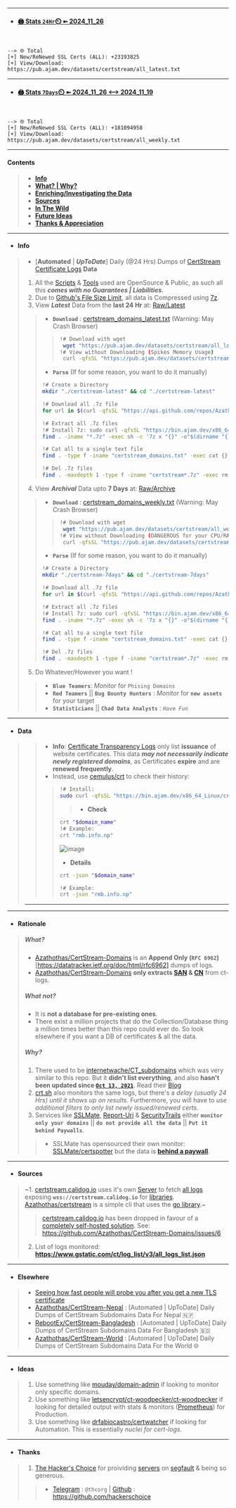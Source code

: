 

---
- #### [🖨️ **Stats** `24Hr`⏲️ ➼ 2024_11_26](https://pub.ajam.dev/datasets/certstream/all_latest.txt)
```console


--> 🌐 Total
[+] New/ReNewed SSL Certs (ALL): +23193825
[+] View/Download: https://pub.ajam.dev/datasets/certstream/all_latest.txt

```

---
- #### [🖨️ **Stats** `7Days`⏲️ ➼ 2024_11_26 <--> 2024_11_19](https://pub.ajam.dev/datasets/certstream/all_weekly.txt)
```console


--> 🌐 Total
[+] New/ReNewed SSL Certs (ALL): +181094958
[+] View/Download: https://pub.ajam.dev/datasets/certstream/all_weekly.txt

```

---


#### Contents
> - [**Info**](https://github.com/Azathothas/CertStream-Domains/tree/main#info)
> - [**What? | Why?**](https://github.com/Azathothas/CertStream-Domains/tree/main#rationale)
> - [**Enriching/Investigating the Data**](https://github.com/Azathothas/CertStream-Domains/tree/main#data)
> - [**Sources**](https://github.com/Azathothas/CertStream-Domains/tree/main#sources)
> - [**In The Wild**](https://github.com/Azathothas/CertStream-Domains/tree/main#elsewhere)
> - [**Future Ideas**](https://github.com/Azathothas/CertStream-Domains/tree/main#ideas)
> - [**Thanks & Appreciation**](https://github.com/Azathothas/CertStream-Domains/tree/main#thanks)
---
- #### Info
> - [**Automated** | ***UpToDate***] Daily (@24 Hrs) Dumps of [CertStream Certificate Logs](https://certificate.transparency.dev/howctworks/) **Data**
> 1. All the [Scripts](https://github.com/Azathothas/CertStream-Domains/tree/main/.github/scripts) & [Tools](https://github.com/Azathothas/Arsenal/tree/main/certstream) used are OpenSource & Public, as such all this ***comes with no Guarantees | Liabilities.***
> 2. Due to [Github's File Size Limit](https://docs.github.com/en/repositories/working-with-files/managing-large-files/about-large-files-on-github#file-size-limits), all data is Compressed using [7z](https://www.7-zip.org/faq.html).
> 3. View ***Latest*** Data from the **last 24 Hr** at: [Raw/Latest](https://github.com/Azathothas/CertStream-Domains/tree/main/Raw/Latest)
> > - **`Download`** : [certstream_domains_latest.txt](https://pub.ajam.dev/datasets/certstream/all_latest.txt) (Warning: May Crash Browser)
> > > ```bash
> > > !# Download with wget
> > >  wget "https://pub.ajam.dev/datasets/certstream/all_latest.txt"
> > > !# View without Downloading (Spikes Memory Usage)
> > >  curl -qfsSL "https://pub.ajam.dev/datasets/certstream/all_latest.txt" | less
> > > ```
> > - **`Parse`** (If for some reason, you want to do it manually)
> > ```bash
> > !# Create a Directory
> > mkdir "./certstream-latest" && cd "./certstream-latest"
> > 
> > !# Download all .7z file
> > for url in $(curl -qfsSL "https://api.github.com/repos/Azathothas/CertStream-Domains/contents/Raw/Latest" -H "Accept: application/vnd.github.v3+json" | jq -r '.[].download_url'); do echo -e "\n[+] $url\n" && curl -qfLJO "$url"; done
> >
> > !# Extract all .7z files
> > !# Install 7z: sudo curl -qfsSL "https://bin.ajam.dev/x86_64_Linux/7z" -o "/usr/local/bin/7z" && sudo chmod +xwr "/usr/local/bin/7z"
> > find . -iname "*.7z" -exec sh -c '7z x "{}" -o"$(dirname "{}")/$(basename "{}" .7z)"' \;
> > 
> > !# Cat all to a single text file
> > find . -type f -iname "certstream_domains.txt" -exec cat {} \; 2>/dev/null | sort -u -o "./certstream_domains_latest.txt" ; wc -l < "./certstream_domains_latest.txt"
> > 
> > !# Del .7z files
> > find . -maxdepth 1 -type f -iname "certstream*.7z" -exec rm {} \; 2>/dev/null
> > ```
> 4. View ***Archival*** Data upto **7 Days** at: [Raw/Archive](https://github.com/Azathothas/CertStream-Domains/tree/main/Raw/Archive)
> > - **`Download`** : [certstream_domains_weekly.txt](https://pub.ajam.dev/datasets/certstream/all_weekly.txt) (Warning: May Crash Browser)
> > > ```bash
> > > !# Download with wget
> > >  wget "https://pub.ajam.dev/datasets/certstream/all_weekly.txt"
> > > !# View without Downloading (DANGEROUS for your CPU/RAM)
> > >  curl -qfsSL "https://pub.ajam.dev/datasets/certstream/all_weekly.txt" | less
> > > ``` 
> > - **`Parse`** (If for some reason, you want to do it manually)
> > ```bash
> > !# Create a Directory
> > mkdir "./certstream-7days" && cd "./certstream-7days"
> > 
> > !# Download all .7z file
> > for url in $(curl -qfsSL "https://api.github.com/repos/Azathothas/CertStream-Domains/contents/Raw/Archive" -H "Accept: application/vnd.github.v3+json" | jq -r '.[].download_url'); do echo -e "\n[+] $url\n" && curl -qfLJO "$url"; done
> >
> > !# Extract all .7z files
> > !# Install 7z: sudo curl -qfsSL "https://bin.ajam.dev/x86_64_Linux/7z" -o "/usr/local/bin/7z" && sudo chmod +xwr "/usr/local/bin/7z"
> > find . -iname "*.7z" -exec sh -c '7z x "{}" -o"$(dirname "{}")/$(basename "{}" .7z)"' \;
> > 
> > !# Cat all to a single text file
> > find . -type f -iname "certstream_domains.txt" -exec cat {} \; 2>/dev/null | sort -u -o "./certstream_domains_7days.txt" ; wc -l < "./certstream_domains_7days.txt"
> > 
> > !# Del .7z files
> > find . -maxdepth 1 -type f -iname "certstream*.7z" -exec rm {} \; 2>/dev/null
> > ```
> 5. Do Whatever/However you want !
> > - **`Blue Teamers`**: *Monitor* for `Phising Domains`
> > - **`Red Teamers`** || **`Bug Bounty Hunters`** : *Monitor* for **`new assets`** for your target
> > - **`Statisticians`** || **`Chad Data Analysts`** : *`Have Fun`*
---
- #### **Data**
> > - **Info**: [Certificate Transparency Logs](https://certificate.transparency.dev/) only list **issuance** of website certificates. This data ***may not necessarily indicate newly registered domains***, as Certificates **expire** and are **renewed frequently**.
> > - Instead, use [cemulus/crt](https://github.com/cemulus/crt) to check their history:
> > > ```bash
> > > !# Install:
> > > sudo curl -qfsSL "https://bin.ajam.dev/x86_64_Linux/crt" -o "/usr/local/bin/crt" && sudo chmod +xwr "/usr/local/bin/crt"
> > > ```
> > > > - **Check**
> > > ```bash
> > > crt "$domain_name"
> > > !# Example:
> > > crt "rmb.info.np"
> > > ```
> > > ![image](https://github.com/Azathothas/CertStream-Domains/assets/58171889/25593891-f847-40c0-8ceb-738e46fb8700)
> > > - **Details**
> > > ```bash
> > > crt -json "$domain_name"
> > >
> > > !# Example:
> > > crt -json "rmb.info.np"
> > >  ```
> ---
---
- #### **Rationale**
> ##### **What?**
> - [Azathothas/CertStream-Domains](https://github.com/Azathothas/CertStream-Domains) is an **Append Only (`RFC 6962`)**[https://datatracker.ietf.org/doc/html/rfc6962] dumps of logs.
> - [Azathothas/CertStream-Domains](https://github.com/Azathothas/CertStream-Domains) **only extracts [SAN](https://www.ssl.com/article/the-essential-guide-to-san-certificates/) & [CN](https://www.ssl.com/faqs/common-name/)** from ct-logs.
> ##### **What not?**
> - It is **not a database for pre-existing ones**.
> - There exist a million projects that do the Collection/Database thing a million times better than this repo could ever do. So look elsewhere if you want a DB of certificates & all the data.
> 
> ##### **Why?**
> 1. There used to be [internetwache/CT_subdomains](https://github.com/internetwache/CT_subdomains) which was very similar to this repo. But it **didn't list everything**, and also **hasn't been updated since [`Oct 13, 2021`](https://github.com/internetwache/CT_subdomains/commits/master)**. Read their [Blog](https://en.internetwache.org/certificate-transparency-as-a-source-for-subdomains-14-12-2017/)
> 2. [crt.sh](https://crt.sh/monitored-logs) also monitors the same logs, but there's a *delay (usually 24 Hrs) until it shows up on results*. Furthermore, you will have to *use additional filters to only list newly issued/renewed certs*.
> 3. Services like [SSLMate](https://sslmate.com/certspotter/), [Report-Uri](https://report-uri.com/#prices) & [SecurityTrails](https://securitytrails.com/corp/pricing) either **`monitor only your domains`** || **`do not provide all the data`** || **`Put it behind Paywalls`**.
> > - SSLMate has opensourced their own monitor: [SSLMate/certspotter](https://github.com/SSLMate/certspotter) but the data is [**behind a paywall**](https://sslmate.com/pricing/certspotter).
--- 
- #### **Sources** 
> ~1. [certstream.calidog.io](https://certstream.calidog.io) uses it's own [Server](https://github.com/CaliDog/certstream-server) to fetch [all logs](https://www.gstatic.com/ct/log_list/v3/all_logs_list.json) exposing **`wss://certstream.calidog.io`** for [libraries](https://github.com/search?q=org%3ACaliDog+certstream&type=repositories). [Azathothas/certstream](https://github.com/Azathothas/Arsenal/tree/main/certstream) is a simple cli that uses the [go library](https://github.com/CaliDog/certstream-go).~
> > [certstream.calidog.io](https://certstream.calidog.io) has been dropped in favour of a [completely self-hosted solution](https://github.com/Azathothas/Arsenal/tree/main/certstream). See: https://github.com/Azathothas/CertStream-Domains/issues/6
> 2. List of logs monitored: **https://www.gstatic.com/ct/log_list/v3/all_logs_list.json**
---
- #### **Elsewhere**
> - [Seeing how fast people will probe you after you get a new TLS certificate](https://utcc.utoronto.ca/~cks/space/blog/web/WebProbeSpeedNewTLSCertificate)
> - [Azathothas/CertStream-Nepal](https://github.com/Azathothas/CertStream-Nepal) : [Automated | UpToDate] Daily Dumps of CertStream Subdomains Data For Nepal 🇳🇵
> - [RebootEx/CertStream-Bangladesh](https://github.com/RebootEx/CertStream-Bangladesh) : [Automated | UpToDate] Daily Dumps of CertStream Subdomains Data For Bangladesh 🇧🇩
> - [Azathothas/CertStream-World](https://github.com/Azathothas/CertStream-World) : [Automated | UpToDate] Daily Dumps of CertStream Subdomains Data For the World 🌐 
---
- #### **Ideas**
> 1. Use something like [mouday/domain-admin](https://github.com/mouday/domain-admin) if looking to monitor only specific domains.
> 2. Use something like [letsencrypt/ct-woodpecker/ct-woodpecker](https://github.com/letsencrypt/ct-woodpecker) if looking for detailed output with stats & monitors ([Prometheus](https://prometheus.io/)) for Production.
> 3. Use something like [drfabiocastro/certwatcher](https://github.com/drfabiocastro/certwatcher) if looking for Automation. This is essentially *nuclei for cert-logs.*
---
- #### **Thanks**
> 1. [The Hacker's Choice](https://www.thc.org/) for proividing [servers](https://github.com/Azathothas/CertStream-Domains/blob/main/SERVERS.md) on [segfault](https://github.com/hackerschoice/segfault) & being so generous.
> > - [Telegram](https://t.me/thcorg) : `@thcorg` | [Github](https://github.com/hackerschoice) : https://github.com/hackerschoice
